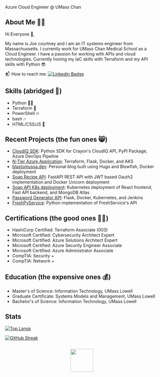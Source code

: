 Azure Cloud Engineer @ UMass Chan

## About Me 👨‍💻

Hi Everyone 👋, 

My name is Joe courtney and I am an IT systems engineer from Massachussetts. I currently work for UMass Chan Medical School as a Cloud Engineer. I have a passion for working with APIs and cloud technologies. Currently honing my IaC skills with Terraform and my API skills with Python 😎

📬 How to reach me: [![Linkedin Badge](https://img.shields.io/badge/-blasto-blue?style=flat&logo=Linkedin&logoColor=white)](https://www.linkedin.com/in/joseph-courtney)

## Skills (abridged 🌁)

- Python 🐱‍🚀
- Terraform 👾
- PowerShell 🔥
- bash 🎶
- HTML/CSS/JS 🌴

## Recent Projects (the fun ones 😸)

- <a href="https://github.com/blastomussa/crayon-python-sdk">CloudIQ SDK</a>: Python SDK for Crayon's CloudIQ API, PyPI Package, Azure DevOps Pipeline
- <a href="https://github.com/blastomussa/Azure-NTier-Terraform">N-Tier Azure Application</a>: Terraform, Flask, Docker, and AKS
- <a href="https://github.com/blastomussa/blastomussa.dev">blastomussa.dev</a>: Personal blog built using Hugo and Blowfish, Docker deployment
- <a href="https://github.com/blastomussa/soap-recipe-api">Soap Recipe API</a>: FastAPI REST API with JWT based Oauth2 implementation and Docker Uvicorn deployment
- <a href="https://github.com/blastomussa/k8s-project">Soap API K8s deployment</a>: Kubernetes deployment of React frontend, Fast API backend, and MongoDB Atlas
- <a href="https://github.com/blastomussa/Password-Generator-Api">Password Generator API</a>: Flask, Docker, Kubernetes, and Jenkins
- <a href="https://github.com/blastomussa/FreshPyService">FreshPyService</a>: Python implementation of FreshService's API


## Certifications (the good ones 🏴‍☠️)

- HashiCorp Certified: Terraform Associate (003)
- Microsoft Certified: Cybersecurity Architect Expert
- Microsoft Certified: Azure Solutions Architect Expert
- Microsoft Certified: Azure Security Engineer Associate
- Microsoft Certified: Azure Administrator Associate
- CompTIA: Security +
- CompTIA: Network +

## Education (the expensive ones 💰)

- Master's of Science: Information Technology, UMass Lowell
- Graduate Certificate: Systems Models and Management, UMass Lowell
- Bachelor's of Science: Information Technology, UMass Lowell

## Stats
[![Top Langs](https://github-readme-stats.vercel.app/api/top-langs/?username=blastomussa&layout=compact&theme=vision-friendly-dark)](https://github.com/anuraghazra/github-readme-stats)

[![GitHub Streak](http://github-readme-streak-stats.herokuapp.com?user=blastomussa&theme=dark&background=000000)](https://git.io/streak-stats)
<p align="center"><img src="https://komarev.com/ghpvc/?username=blastomussa&style=flat-square&color=blue" alt=""></p>
<p align="center"><img align="center" src="https://github.githubassets.com/images/mona-loading-default.gif" alt="" height="75" width="75" /></p>
